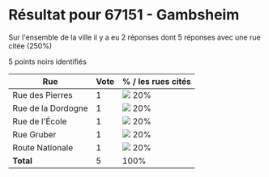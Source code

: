 # Résultat pour 67151 - Gambsheim

Sur l'ensemble de la ville il y a eu 2 réponses dont 5 réponses avec une rue citée (250%)

5 points noirs identifiés

| Rue | Vote | % / les rues cités|
|-----|------|-------------------|
| Rue des Pierres | 1 | <img src="../../img/bar_20.gif" />&nbsp;20%|
| Rue de la Dordogne | 1 | <img src="../../img/bar_20.gif" />&nbsp;20%|
| Rue de l'École | 1 | <img src="../../img/bar_20.gif" />&nbsp;20%|
| Rue Gruber | 1 | <img src="../../img/bar_20.gif" />&nbsp;20%|
| Route Nationale | 1 | <img src="../../img/bar_20.gif" />&nbsp;20%|
| **Total** | 5 | 100%|
